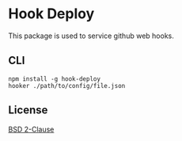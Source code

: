 # Hook Deploy
This package is used to service github web hooks.  

## CLI

```
npm install -g hook-deploy
hooker ./path/to/config/file.json
```

## License
[BSD 2-Clause](http://opensource.org/licenses/BSD-2-Clause)

